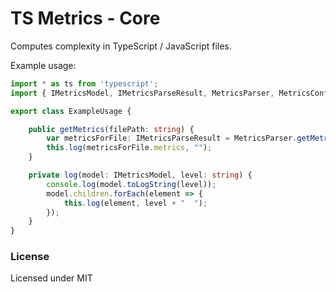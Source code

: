 # TS Metrics - Core

Computes complexity in TypeScript / JavaScript files.

Example usage:
```TypeScript
import * as ts from 'typescript';
import { IMetricsModel, IMetricsParseResult, MetricsParser, MetricsConfiguration } from 'tsmetrics-core';

export class ExampleUsage {

    public getMetrics(filePath: string) {
        var metricsForFile: IMetricsParseResult = MetricsParser.getMetrics(filePath, MetricsConfiguration, ts.ScriptTarget.ES5);
        this.log(metricsForFile.metrics, "");
    }

    private log(model: IMetricsModel, level: string) {
        console.log(model.toLogString(level));
        model.children.forEach(element => {
            this.log(element, level + "  ");
        });
    }
}
```

### License

Licensed under MIT
